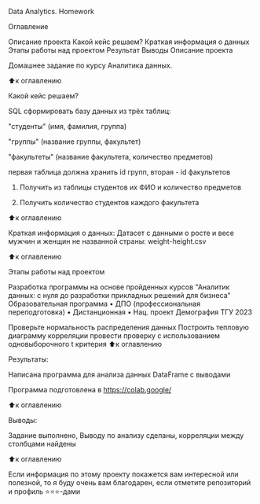 Data Analytics. Homework

Оглавление

Описание проекта
Какой кейс решаем?
Краткая информация о данных
Этапы работы над проектом
Результат
Выводы
Описание проекта

Домашнее задание по курсу Аналитика данных.

⬆️к оглавлению

Какой кейс решаем?

SQL 
сформировать базу данных из трёх таблиц:

"студенты" (имя, фамилия, группа)

"группы" (название группы, факультет)

"факультеты" (название факультета, количество предметов)

первая таблица должна хранить id групп, вторая - id факультетов

1. Получить из таблицы студентов их ФИО и количество предметов

2. Получить количество студентов каждого факультета

⬆️к оглавлению

Краткая информация о данных: Датасет с данными о росте и весе мужчин и женщин не названной страны: weight-height.csv

⬆️к оглавлению

Этапы работы над проектом

Разработка программы на основе пройденных курсов "Аналитик данных: с нуля до разработки прикладных решений для бизнеса" Образовательная программа • ДПО (профессиональная переподготовка) • Дистанционная • Нац. проект Демография ТГУ 2023

Проверьте нормальность распределения данных
Построить тепловую диаграмму корреляции
провести проверку с использованием одновыборочного t критерия
⬆️к оглавлению

Результаты:

Написана программа для анализа данных DataFrame c выводами

Программа подготовлена в https://colab.google/

⬆️к оглавлению

Выводы:

Задание выполнено, Выводу по анализу сделаны, корреляции между столбцами найдены

⬆️к оглавлению

Если информация по этому проекту покажется вам интересной или полезной, то я буду очень вам благодарен, если отметите репозиторий и профиль ⭐️⭐️⭐️-дами
